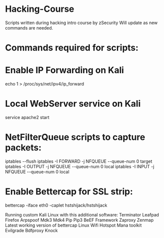 # Hacking-Course
Scripts written during hacking intro course by zSecurity
Will update as new commands are needed.

# Commands required for scripts:

# Enable IP Forwarding on Kali
echo 1 > /proc/sys/net/ipv4/ip_forward

# Local WebServer service on Kali
service apache2 start

# NetFilterQueue scripts to capture packets: 
iptables --flush
iptables -I FORWARD -j NFQUEUE --queue-num 0                 target
iptables -I OUTPUT -j NFQUEUE --queue-num 0                  local
iptables -I INPUT -j NFQUEUE --queue-num 0                   local

# Enable Bettercap for SSL strip:
bettercap -iface eth0 -caplet hstshijack/hstshijack

Running custom Kali Linux with this additional software:
Terminator
Leafpad
Firefox
Arpspoof
Mdk3
Mdk4
Pip
Pip3
BeEF Framework
Zaproxy
Zenmap
Latest working version of bettercap
Linux Wifi Hotspot
Mana toolkit
Evilgrade
Bdfproxy
Knock
